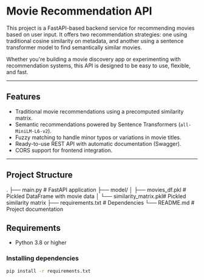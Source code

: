 # Movie Recommendation API

This project is a FastAPI-based backend service for recommending movies based on user input. It offers two recommendation strategies: one using traditional cosine similarity on metadata, and another using a sentence transformer model to find semantically similar movies.

Whether you're building a movie discovery app or experimenting with recommendation systems, this API is designed to be easy to use, flexible, and fast.

---

## Features

- Traditional movie recommendations using a precomputed similarity matrix.
- Semantic recommendations powered by Sentence Transformers (`all-MiniLM-L6-v2`).
- Fuzzy matching to handle minor typos or variations in movie titles.
- Ready-to-use REST API with automatic documentation (Swagger).
- CORS support for frontend integration.

---

## Project Structure

.
├── main.py # FastAPI application
├── model/
│ ├── movies_df.pkl # Pickled DataFrame with movie data
│ └── similarity_matrix.pkl# Pickled similarity matrix
├── requirements.txt # Dependencies
└── README.md # Project documentation


## Requirements

- Python 3.8 or higher

### Installing dependencies

```bash
pip install -r requirements.txt
